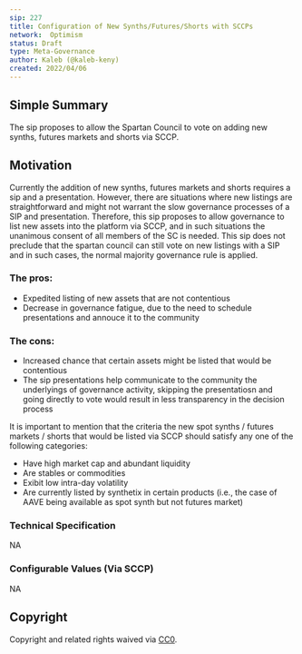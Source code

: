 ```yaml
---
sip: 227
title: Configuration of New Synths/Futures/Shorts with SCCPs
network:  Optimism 
status: Draft
type: Meta-Governance
author: Kaleb (@kaleb-keny)
created: 2022/04/06
---
```


## Simple Summary

<!--"If you can't explain it simply, you don't understand it well enough." Simply describe the outcome the proposed changes intends to achieve. This should be non-technical and accessible to a casual community member.-->

The sip proposes to allow the Spartan Council to vote on adding new synths, futures markets and shorts via SCCP. 

## Motivation


<!--This is where you explain the reasoning behind how you propose to solve the problem. Why did you propose to implement the change in this way, what were the considerations and trade-offs? The rationale fleshes out what motivated the design and why particular design decisions were made. It should describe alternate designs that were considered and related work. The rationale may also provide evidence of consensus within the community, and should discuss important objections or concerns raised during discussion.-->

Currently the addition of new synths, futures markets and shorts requires a sip and a presentation. However, there are situations where new listings are straightforward and might not warrant the slow governance processes of a SIP and presentation. Therefore, this sip proposes to allow governance to list new assets into the platform via SCCP, and in such situations the unanimous consent of all members of the SC is needed. 
This sip does not preclude that the spartan council can still vote on new listings with a SIP and in such cases, the normal majority governance rule is applied. 

### The pros:
- Expedited listing of new assets that are not contentious
- Decrease in governance fatigue, due to the need to schedule presentations and annouce it to the community

### The cons:
- Increased chance that certain assets might be listed that would be contentious
- The sip presentations help communicate to the community the underlyings of governance activity, skipping the presentatiosn and going directly to vote would result in less transparency in the decision process

It is important to mention that the criteria the new spot synths / futures markets / shorts that would be listed via SCCP should satisfy any one of the following categories:
- Have high market cap and abundant liquidity
- Are stables or commodities
- Exibit low intra-day volatility
- Are currently listed by synthetix in certain products (i.e., the case of AAVE being available as spot synth but not futures market)

### Technical Specification

NA

### Configurable Values (Via SCCP)

NA

## Copyright

Copyright and related rights waived via [CC0](https://creativecommons.org/publicdomain/zero/1.0/).
